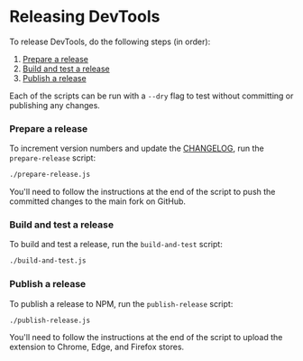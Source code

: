 # Releasing DevTools

To release DevTools, do the following steps (in order):
1. [Prepare a release](#prepare-a-release)
2. [Build and test a release](#build-and-test-a-release)
3. [Publish a release](#publish-a-release)

Each of the scripts can be run with a `--dry` flag to test without committing or publishing any changes.

### Prepare a release
To increment version numbers and update the [CHANGELOG](https://github.com/facebook/react/blob/main/packages/react-devtools/CHANGELOG.md), run the `prepare-release` script:
```sh
./prepare-release.js
```

You'll need to follow the instructions at the end of the script to push the committed changes to the main fork on GitHub.

### Build and test a release
To build and test a release, run the `build-and-test` script:
```sh
./build-and-test.js
```

### Publish a release
To publish a release to NPM, run the `publish-release` script:
```sh
./publish-release.js
```
You'll need to follow the instructions at the end of the script to upload the extension to Chrome, Edge, and Firefox stores.